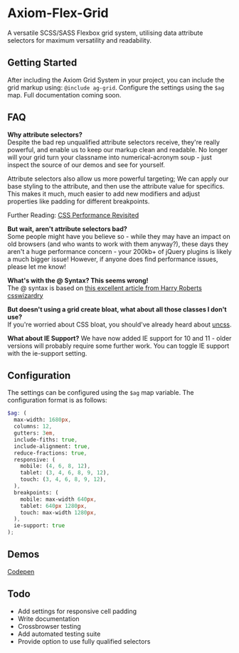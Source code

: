 # Axiom-Flex-Grid
A versatile SCSS/SASS Flexbox grid system, utilising data attribute selectors for maximum versatility and readability.

## Getting Started
After including the Axiom Grid System in your project, you can include the grid markup using: `@include ag-grid`. Configure the settings using the `$ag` map. Full documentation coming soon.

## FAQ
**Why attribute selectors?**  
Despite the bad rep unqualified attribute selectors receive, they're really powerful, and enable us to keep our markup clean and readable. No longer will your grid turn your classname into numerical-acronym soup - just inspect the source of our demos and see for yourself.

Attribute selectors also allow us more powerful targeting; We can apply our base styling to the attribute, and then use the attribute value for specifics. This makes it much, much easier to add new modifiers and adjust properties like padding for different breakpoints.

Further Reading: [CSS Performance Revisited](https://benfrain.com/css-performance-revisited-selectors-bloat-expensive-styles/)

**But wait, aren't attribute selectors bad?**  
Some people might have you believe so - while they may have an impact on old browsers (and who wants to work with them anyway?), these days they aren't a huge performance concern - your 200kb+ of jQuery plugins is likely a much bigger issue! However, if anyone does find performance issues, please let me know!

**What's with the @ Syntax? This seems wrong!**  
The @ syntax is based on [this excellent article from Harry Roberts csswizardry](http://csswizardry.com/2015/08/bemit-taking-the-bem-naming-convention-a-step-further/)

**But doesn't using a grid create bloat, what about all those classes I don't use?**  
If you're worried about CSS bloat, you should've already heard about [uncss](https://github.com/giakki/uncss).

**What about IE Support?**
We have now added IE support for 10 and 11 - older versions will probably require some further work. You can toggle IE support with the ie-support setting.

## Configuration
The settings can be configured using the `$ag` map variable. The configuration format is as follows:

```scss
$ag: (
  max-width: 1680px,
  columns: 12,
  gutters: 3em,
  include-fiths: true,
  include-alignment: true,
  reduce-fractions: true,
  responsive: (
    mobile: (4, 6, 8, 12),
    tablet: (3, 4, 6, 8, 9, 12),
    touch: (3, 4, 6, 8, 9, 12),
  ),
  breakpoints: (
    mobile: max-width 640px,
    tablet: 640px 1280px,
    touch: max-width 1280px,
  ),
  ie-support: true
);
```

## Demos
[Codepen](http://codepen.io/SudoCat/full/wzBzoG/)

## Todo
- Add settings for responsive cell padding
- Write documentation
- Crossbrowser testing
- Add automated testing suite
- Provide option to use fully qualified selectors